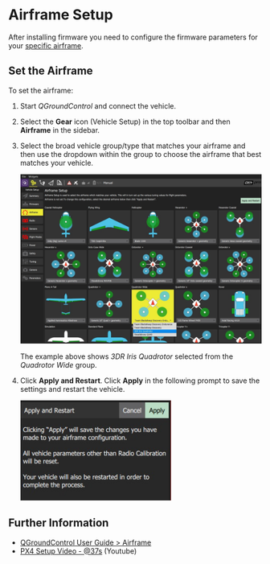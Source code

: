 # Airframe Setup

After installing firmware you need to configure the firmware parameters for your [specific airframe](../airframes/airframe_reference.md).

## Set the Airframe

To set the airframe:

1. Start *QGroundControl* and connect the vehicle.
2. Select the **Gear** icon (Vehicle Setup) in the top toolbar and then **Airframe** in the sidebar. 
3. Select the broad vehicle group/type that matches your airframe and then use the dropdown within the group to choose the airframe that best matches your vehicle.
    
    ![](../../assets/qgc/setup/airframe/airframe_px4.jpg)
    
    The example above shows *3DR Iris Quadrotor* selected from the *Quadrotor Wide* group.

4. Click **Apply and Restart**. Click **Apply** in the following prompt to save the settings and restart the vehicle.
    
    <img src="../../assets/qgc/setup/airframe/airframe_px4_apply_prompt.jpg" width="300px" title="Apply airframe selection prompt" />

## Further Information

* [QGroundControl User Guide > Airframe](https://docs.qgroundcontrol.com/en/SetupView/Airframe.html)
* [PX4 Setup Video - @37s](https://youtu.be/91VGmdSlbo4?t=35s) (Youtube)
